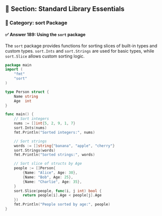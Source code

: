 ## 📘 Section: Standard Library Essentials
### 🔹 Category: sort Package
#### ✅ Answer 189: Using the `sort` package

The `sort` package provides functions for sorting slices of built-in types and custom types. `sort.Ints` and `sort.Strings` are used for basic types, while `sort.Slice` allows custom sorting logic.

```go
package main
import (
    "fmt"
    "sort"
)

type Person struct {
    Name string
    Age  int
}

func main() {
    // Sort integers
    nums := []int{5, 2, 9, 1, 7}
    sort.Ints(nums)
    fmt.Println("Sorted integers:", nums)

    // Sort strings
    words := []string{"banana", "apple", "cherry"}
    sort.Strings(words)
    fmt.Println("Sorted strings:", words)

    // Sort slice of structs by Age
    people := []Person{
        {Name: "Alice", Age: 30},
        {Name: "Bob", Age: 25},
        {Name: "Charlie", Age: 35},
    }
    sort.Slice(people, func(i, j int) bool {
        return people[i].Age < people[j].Age
    })
    fmt.Println("People sorted by age:", people)
}
```
